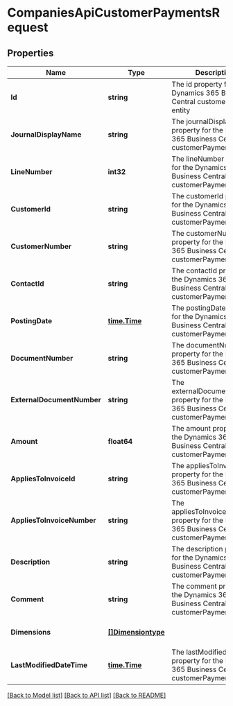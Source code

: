 # CompaniesApiCustomerPaymentsRequest

## Properties
Name | Type | Description | Notes
------------ | ------------- | ------------- | -------------
**Id** | **string** | The id property for the Dynamics 365 Business Central customerPayment entity | [optional] [default to null]
**JournalDisplayName** | **string** | The journalDisplayName property for the Dynamics 365 Business Central customerPayment entity | [optional] [default to null]
**LineNumber** | **int32** | The lineNumber property for the Dynamics 365 Business Central customerPayment entity | [optional] [default to null]
**CustomerId** | **string** | The customerId property for the Dynamics 365 Business Central customerPayment entity | [optional] [default to null]
**CustomerNumber** | **string** | The customerNumber property for the Dynamics 365 Business Central customerPayment entity | [optional] [default to null]
**ContactId** | **string** | The contactId property for the Dynamics 365 Business Central customerPayment entity | [optional] [default to null]
**PostingDate** | [**time.Time**](time.Time.md) | The postingDate property for the Dynamics 365 Business Central customerPayment entity | [optional] [default to null]
**DocumentNumber** | **string** | The documentNumber property for the Dynamics 365 Business Central customerPayment entity | [optional] [default to null]
**ExternalDocumentNumber** | **string** | The externalDocumentNumber property for the Dynamics 365 Business Central customerPayment entity | [optional] [default to null]
**Amount** | **float64** | The amount property for the Dynamics 365 Business Central customerPayment entity | [optional] [default to null]
**AppliesToInvoiceId** | **string** | The appliesToInvoiceId property for the Dynamics 365 Business Central customerPayment entity | [optional] [default to null]
**AppliesToInvoiceNumber** | **string** | The appliesToInvoiceNumber property for the Dynamics 365 Business Central customerPayment entity | [optional] [default to null]
**Description** | **string** | The description property for the Dynamics 365 Business Central customerPayment entity | [optional] [default to null]
**Comment** | **string** | The comment property for the Dynamics 365 Business Central customerPayment entity | [optional] [default to null]
**Dimensions** | [**[]Dimensiontype**](dimensiontype.md) |  | [optional] [default to null]
**LastModifiedDateTime** | [**time.Time**](time.Time.md) | The lastModifiedDateTime property for the Dynamics 365 Business Central customerPayment entity | [optional] [default to null]

[[Back to Model list]](../README.md#documentation-for-models) [[Back to API list]](../README.md#documentation-for-api-endpoints) [[Back to README]](../README.md)


